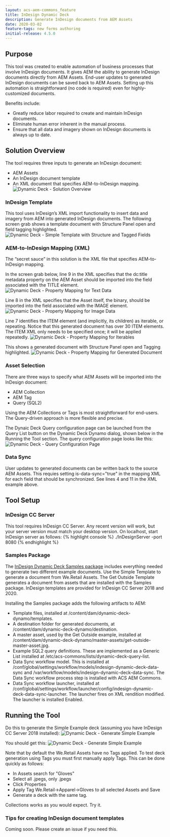 ```yaml
---
layout: acs-aem-commons_feature
title: InDesign Dynamic Deck
description: Generate InDesign documents from AEM Assets
date: 2020-03-02
feature-tags: new forms authoring 
initial-release: 4.5.0
---
```


## Purpose
This tool was created to enable automation of business processes that involve InDesign documents.  It gives AEM the ability to generate InDesign documents directly from AEM Assets. End-user updates to generated InDesign documents can be saved back to AEM Assets.  Setting up this automation is straightforward (no code is required) even for highly-customized documents.

Benefits include:
* Greatly reduce labor required to create and maintain InDesign documents.
* Eliminate human error inherent in the manual process.
* Ensure that all data and imagery shown on InDesign documents is always up to date.

## Solution Overview

The tool requires three inputs to generate an InDesign document:
* AEM Assets
* An InDesign document template
* An XML document that specifies AEM-to-InDesign mapping.
![Dynamic Deck - Solution Overview](images/solution-overview.png)

### InDesign Template
This tool uses InDesign’s XML import functionality to insert data and imagery from AEM into generated InDesign documents.
The following screen grab shows a template document with Structure Panel open and field tagging highlighted. 
![Dynamic Deck - Simple Template with Structure and Tagged Fields](images/simple-tempate-with-structure-and-tagged-fields.jpg) 

### AEM-to-InDesign Mapping (XML)
The “secret sauce” in this solution is the XML file that specifies AEM-to-InDesign mapping.

In the screen grab below, line 9 in the XML specifies that the dc:title metadata property on the AEM Asset should be imported into the field associated with the TITLE element.
![Dynamic Deck - Property Mapping for Text Data](images/property-mapping---text-data.jpg) 

Line 8 in the XML specifies that the Asset itself, the binary, should be imported into the field associated with the IMAGE element.
![Dynamic Deck - Property Mapping for Image Data](images/property-mapping---image-data.jpg) 

Line 7 identifies the ITEM element (and implicitly, its children) as iterable, or repeating.  Notice that this generated document has over 30 ITEM elements.  The ITEM XML only needs to be specified once; it will be applied repeatedly.
![Dynamic Deck - Property Mapping for Iterables](images/property-mapping---iterable.jpg) 

This shows a generated document with Structure Panel open and Tagging highlighted.
![Dynamic Deck - Property Mapping for Generated Document](images/property-mapping---generated-document.jpg) 

### Asset Selection
There are three ways to specify what AEM Assets will be imported into the InDesign document:
* AEM Collection
* AEM Tag
* Query (SQL2)

Using the AEM Collections or Tags is most straightforward for end-users.  The Query-driven approach is more flexible and precise.

The Dynaic Deck Query configuration page can be launched from the Query List button on the Dynamic Deck Dynamo dialog, shown below in the Running the Tool section.  The query configuration page looks like this:
![Dynamic Deck - Query Configuration Page](images/query-configurations2.jpg) 

### Data Sync
User updates to generated documents can be written back to the source AEM Assets. This requies  setting is-data-sync="true" in the mapping XML for each field that should be synchronized. See lines 4 and 11 in the XML example above.

## Tool Setup

### InDesign CC Server
This tool requires InDesign CC Server.  Any recent version will work, but your server version must match your desktop version. On localhost, start InDesign server as follows:
{% highlight console %}
./InDesignServer -port 8080
{% endhighlight %}

### Samples Package
The [InDesign Dynamic Deck Samples package](/acs-aem-commons/packages/indesign-dynamic-deck/indesign-dynamic-deck-samples-1.1.zip) includes everything needed to generate two different example documents.  Use the Simple Template to generate a document from We.Retail Assets.  The Get Outside Template generates a document from assets that are installed with the Samples package.  InDesign templates are provided for InDesign CC Server 2018 and 2020.

Installing the Samples package adds the following artifacts to AEM:
* Template files, installed at /content/dam/dynamic-deck-dynamo/templates.
* A destination folder for generated documents, at /content/dam/dynamic-deck-dynamo/destination. 
* A master asset, used by the Get Outside example, installed at /content/dam/dynamic-deck-dynamo/master-assets/get-outside-master-asset.jpg.
* Example SQL2 query definitions.  These are implemented as a Generic List installed at /etc/acs-commons/lists/dynamic-deck-query-list.
* Data Sync workflow model. This is installed at /conf/global/settings/workflow/models/indesign-dynamic-deck-data-sync and /var/workflow/models/indesign-dynamic-deck-data-sync. The Data Sync workflow process step is installed with ACS AEM Commons.
* Data Sync workflow launcher, installed at /conf/global/settings/workflow/launcher/config/indesign-dynamic-deck-data-sync-launcher.  The launcher fires on XML rendition modified.  The launcher is installed Enabled.

## Running the Tool
Do this to generate the Simple Example deck (assuming you have InDesign CC Server 2018 installed):
![Dynamic Deck - Generate Simple Example](images/generate-simple-example-4.jpg) 

You should get this:
![Dynamic Deck - Generate Simple Example](images/generate-simple-example-results2.jpg) 

Note that by default the We.Retail Assets have no Tags applied.  To test deck generation using Tags you must first manually apply Tags.  This can be done quickly as follows:
* In Assets search for "Gloves"
* Select all .jpegs, only .jpegs
* Click Properties
* Apply Tag We.Retail->Apparel->Gloves to all selected Assets and Save
* Generate a deck with the same tag.

Collections works as you would expect.  Try it.

### Tips for creating InDesign document templates

Coming soon.  Please create an issue if you need this.